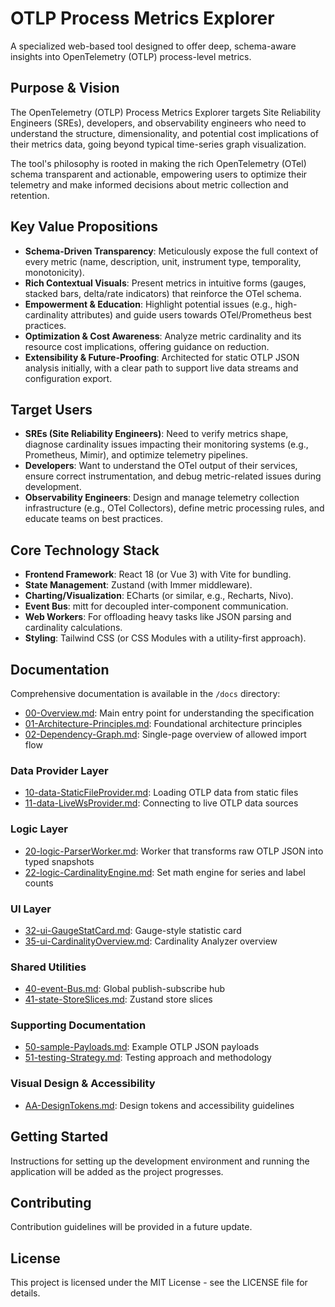 # OTLP Process Metrics Explorer

A specialized web-based tool designed to offer deep, schema-aware insights into OpenTelemetry (OTLP) process-level metrics.

## Purpose & Vision

The OpenTelemetry (OTLP) Process Metrics Explorer targets Site Reliability Engineers (SREs), developers, and observability engineers who need to understand the structure, dimensionality, and potential cost implications of their metrics data, going beyond typical time-series graph visualization.

The tool's philosophy is rooted in making the rich OpenTelemetry (OTel) schema transparent and actionable, empowering users to optimize their telemetry and make informed decisions about metric collection and retention.

## Key Value Propositions

- **Schema-Driven Transparency**: Meticulously expose the full context of every metric (name, description, unit, instrument type, temporality, monotonicity).
- **Rich Contextual Visuals**: Present metrics in intuitive forms (gauges, stacked bars, delta/rate indicators) that reinforce the OTel schema.
- **Empowerment & Education**: Highlight potential issues (e.g., high-cardinality attributes) and guide users towards OTel/Prometheus best practices.
- **Optimization & Cost Awareness**: Analyze metric cardinality and its resource cost implications, offering guidance on reduction.
- **Extensibility & Future-Proofing**: Architected for static OTLP JSON analysis initially, with a clear path to support live data streams and configuration export.

## Target Users

- **SREs (Site Reliability Engineers)**: Need to verify metrics shape, diagnose cardinality issues impacting their monitoring systems (e.g., Prometheus, Mimir), and optimize telemetry pipelines.
- **Developers**: Want to understand the OTel output of their services, ensure correct instrumentation, and debug metric-related issues during development.
- **Observability Engineers**: Design and manage telemetry collection infrastructure (e.g., OTel Collectors), define metric processing rules, and educate teams on best practices.

## Core Technology Stack

- **Frontend Framework**: React 18 (or Vue 3) with Vite for bundling.
- **State Management**: Zustand (with Immer middleware).
- **Charting/Visualization**: ECharts (or similar, e.g., Recharts, Nivo).
- **Event Bus**: mitt for decoupled inter-component communication.
- **Web Workers**: For offloading heavy tasks like JSON parsing and cardinality calculations.
- **Styling**: Tailwind CSS (or CSS Modules with a utility-first approach).

## Documentation

Comprehensive documentation is available in the `/docs` directory:

- [00-Overview.md](/docs/00-Overview.md): Main entry point for understanding the specification
- [01-Architecture-Principles.md](/docs/01-Architecture-Principles.md): Foundational architecture principles
- [02-Dependency-Graph.md](/docs/02-Dependency-Graph.md): Single-page overview of allowed import flow

### Data Provider Layer

- [10-data-StaticFileProvider.md](/docs/10-data-StaticFileProvider.md): Loading OTLP data from static files
- [11-data-LiveWsProvider.md](/docs/11-data-LiveWsProvider.md): Connecting to live OTLP data sources

### Logic Layer

- [20-logic-ParserWorker.md](/docs/20-logic-ParserWorker.md): Worker that transforms raw OTLP JSON into typed snapshots
- [22-logic-CardinalityEngine.md](/docs/22-logic-CardinalityEngine.md): Set math engine for series and label counts

### UI Layer

- [32-ui-GaugeStatCard.md](/docs/32-ui-GaugeStatCard.md): Gauge-style statistic card
- [35-ui-CardinalityOverview.md](/docs/35-ui-CardinalityOverview.md): Cardinality Analyzer overview

### Shared Utilities

- [40-event-Bus.md](/docs/40-event-Bus.md): Global publish-subscribe hub
- [41-state-StoreSlices.md](/docs/41-state-StoreSlices.md): Zustand store slices

### Supporting Documentation

- [50-sample-Payloads.md](/docs/50-sample-Payloads.md): Example OTLP JSON payloads
- [51-testing-Strategy.md](/docs/51-testing-Strategy.md): Testing approach and methodology

### Visual Design & Accessibility

- [AA-DesignTokens.md](/docs/AA-DesignTokens.md): Design tokens and accessibility guidelines

## Getting Started

Instructions for setting up the development environment and running the application will be added as the project progresses.

## Contributing

Contribution guidelines will be provided in a future update.

## License

This project is licensed under the MIT License - see the LICENSE file for details.
